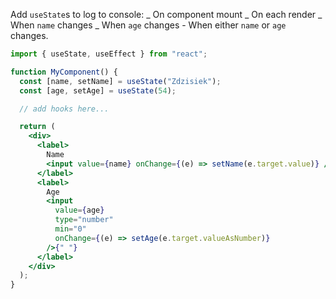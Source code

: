 Add `useState`s to log to console:
_ On component mount
_ On each render
_ When `name` changes
_ When `age` changes - When either `name` or `age` changes.

```jsx
import { useState, useEffect } from "react";

function MyComponent() {
  const [name, setName] = useState("Zdzisiek");
  const [age, setAge] = useState(54);

  // add hooks here...

  return (
    <div>
      <label>
        Name
        <input value={name} onChange={(e) => setName(e.target.value)} />{" "}
      </label>
      <label>
        Age
        <input
          value={age}
          type="number"
          min="0"
          onChange={(e) => setAge(e.target.valueAsNumber)}
        />{" "}
      </label>
    </div>
  );
}
```
